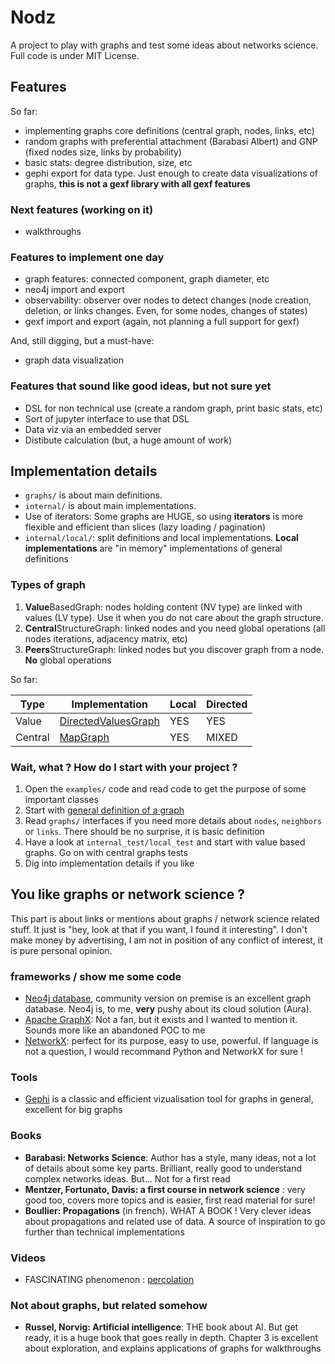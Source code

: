 # Nodz

A project to play with graphs and test some ideas about networks science. 
Full code is under MIT License. 

## Features

So far:
* implementing graphs core definitions (central graph, nodes, links, etc)
* random graphs with preferential attachment (Barabasi Albert) and GNP (fixed nodes size, links by probability)
* basic stats: degree distribution, size, etc
* gephi export for data type. Just enough to create data visualizations of graphs, **this is not a gexf library with all gexf features**

### Next features (working on it)

* walkthroughs

### Features to implement one day

* graph features: connected component, graph diameter, etc
* neo4j import and export
* observability: observer over nodes to detect changes (node creation, deletion, or links changes. Even, for some nodes, changes of states)
* gexf import and export (again, not planning a full support for gexf)

And, still digging, but a must-have:
* graph data visualization 

### Features that sound like good ideas, but not sure yet

* DSL for non technical use (create a random graph, print basic stats, etc)
* Sort of jupyter interface to use that DSL
* Data viz via an embedded server
* Distibute calculation (but, a huge amount of work)


## Implementation details 

* `graphs/` is about main definitions.  
* `internal/` is about main implementations. 
* Use of iterators: Some graphs are HUGE, so  using **iterators** is more flexible and efficient than slices (lazy loading / pagination)
* `internal/local/`: split definitions and local implementations. **Local implementations** are "in memory" implementations of general definitions 

### Types of graph

1. **Value**BasedGraph: nodes holding content (NV type) are linked with values (LV type). Use it when you do not care about the graph structure. 
2. **Central**StructureGraph: linked nodes and you need global operations (all nodes iterations, adjacency matrix, etc)
3. **Peers**StructureGraph: linked nodes but you discover graph from a node. **No** global operations

So far: 

| Type | Implementation | Local | Directed |
|------|----------------|-------|-----------|
| Value | [DirectedValuesGraph](https://github.com/zefrenchwan/nodz/blob/main/internal/local/directed_value_graphs.go) | YES | YES |
| Central | [MapGraph](https://github.com/zefrenchwan/nodz/blob/main/internal/local/map_graphs.go) | YES | MIXED |

### Wait, what ? How do I start with your project ? 

1. Open the `examples/` code and read code to get the purpose of some important classes
2. Start with [general definition of a graph](https://github.com/zefrenchwan/nodz/blob/main/graphs/structures.go) 
3. Read `graphs/` interfaces if you need more details about `nodes`, `neighbors` or `links`. There should be no surprise, it is basic definition 
4. Have a look at `internal_test/local_test` and start with value based graphs. Go on with central graphs tests
5. Dig into implementation details if you like

## You like graphs or network science ? 

This part is about links or mentions about graphs / network science related stuff. 
It just is "hey, look at that if you want, I found it interesting". 
I don't make money by advertising, I am not in position of any conflict of interest, it is pure personal opinion. 

### frameworks / show me some code

* [Neo4j database](https://neo4j.com/), community version on premise is an excellent graph database. Neo4j is, to me, **very** pushy about its cloud solution (Aura). 
* [Apache GraphX](https://spark.apache.org/graphx/): Not a fan, but it exists and I wanted to mention it. Sounds more like an abandoned POC to me
* [NetworkX](https://networkx.org/): perfect for its purpose, easy to use, powerful. If language is not a question, I would recommand Python and NetworkX for sure ! 

### Tools 

* [Gephi](https://gephi.org/) is a classic and efficient vizualisation tool for graphs in general, excellent for big graphs

### Books 

* **Barabasi: Networks Science**: Author has a style, many ideas, not a lot of details about some key parts. Brilliant, really good to understand complex networks ideas. But... Not for a first read 
* **Mentzer, Fortunato, Davis: a first course in network science** : very good too, covers more topics and is easier, first read material for sure! 
* **Boullier: Propagations** (in french). WHAT A BOOK ! Very clever ideas about propagations and related use of data. A source of inspiration to go further than technical implementations

### Videos

* FASCINATING phenomenon : [percolation](https://www.youtube.com/watch?v=a-767WnbaCQ)

### Not about graphs, but related somehow

* **Russel, Norvig: Artificial intelligence**: THE book about AI. But get ready, it is a huge book that goes really in depth. Chapter 3 is excellent about exploration, and explains applications of graphs for walkthroughs
